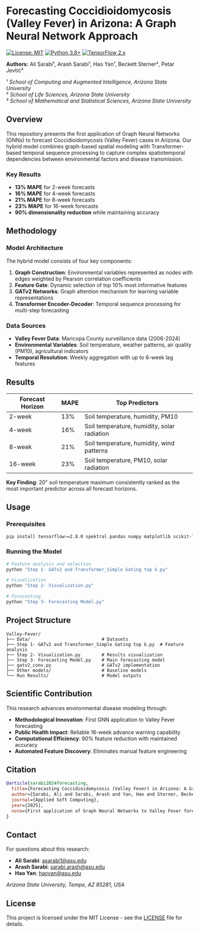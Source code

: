 # Forecasting Coccidioidomycosis (Valley Fever) in Arizona: A Graph Neural Network Approach

[![License: MIT](https://img.shields.io/badge/License-MIT-yellow.svg)](https://opensource.org/licenses/MIT)
[![Python 3.8+](https://img.shields.io/badge/python-3.8+-blue.svg)](https://www.python.org/downloads/)
[![TensorFlow 2.x](https://img.shields.io/badge/TensorFlow-2.x-orange.svg)](https://tensorflow.org/)

**Authors:** Ali Sarabi¹, Arash Sarabi¹, Hao Yan¹, Beckett Sterner², Petar Jevtić³

¹ *School of Computing and Augmented Intelligence, Arizona State University*  
² *School of Life Sciences, Arizona State University*  
³ *School of Mathematical and Statistical Sciences, Arizona State University*

## Overview

This repository presents the first application of Graph Neural Networks (GNNs) to forecast Coccidioidomycosis (Valley Fever) cases in Arizona. Our hybrid model combines graph-based spatial modeling with Transformer-based temporal sequence processing to capture complex spatiotemporal dependencies between environmental factors and disease transmission.

### Key Results
- **13% MAPE** for 2-week forecasts
- **16% MAPE** for 4-week forecasts  
- **21% MAPE** for 8-week forecasts
- **23% MAPE** for 16-week forecasts
- **90% dimensionality reduction** while maintaining accuracy

## Methodology

### Model Architecture

The hybrid model consists of four key components:

1. **Graph Construction**: Environmental variables represented as nodes with edges weighted by Pearson correlation coefficients
2. **Feature Gate**: Dynamic selection of top 10% most informative features
3. **GATv2 Networks**: Graph attention mechanism for learning variable representations
4. **Transformer Encoder-Decoder**: Temporal sequence processing for multi-step forecasting

### Data Sources

- **Valley Fever Data**: Maricopa County surveillance data (2006-2024)
- **Environmental Variables**: Soil temperature, weather patterns, air quality (PM10), agricultural indicators
- **Temporal Resolution**: Weekly aggregation with up to 6-week lag features

## Results

| Forecast Horizon | MAPE | Top Predictors |
|------------------|------|----------------|
| 2-week | 13% | Soil temperature, humidity, PM10 |
| 4-week | 16% | Soil temperature, humidity, solar radiation |
| 8-week | 21% | Soil temperature, humidity, wind patterns |
| 16-week | 23% | Soil temperature, PM10, solar radiation |

**Key Finding**: 20" soil temperature maximum consistently ranked as the most important predictor across all forecast horizons.

## Usage

### Prerequisites
```bash
pip install tensorflow>=2.8.0 spektral pandas numpy matplotlib scikit-learn openpyxl
```

### Running the Model
```bash
# Feature analysis and selection
python "Step 1- GATv2 and Transformer_Simple Gating top k.py"

# Visualization
python "Step 2- Visualization.py"

# Forecasting
python "Step 3- Forecasting Model.py"
```

## Project Structure

```
Valley-Fever/
├── Data/                           # Datasets
├── Step 1- GATv2 and Transformer_Simple Gating top k.py  # Feature analysis
├── Step 2- Visualization.py        # Results visualization
├── Step 3- Forecasting Model.py    # Main forecasting model
├── gatv2_conv.py                   # GATv2 implementation
├── Other models/                   # Baseline models
└── Run Results/                    # Model outputs
```

## Scientific Contribution

This research advances environmental disease modeling through:

- **Methodological Innovation**: First GNN application to Valley Fever forecasting
- **Public Health Impact**: Reliable 16-week advance warning capability
- **Computational Efficiency**: 90% feature reduction with maintained accuracy
- **Automated Feature Discovery**: Eliminates manual feature engineering

## Citation

```bibtex
@article{sarabi2024forecasting,
  title={Forecasting Coccidioidomycosis (Valley Fever) in Arizona: A Graph Neural Network Approach},
  author={Sarabi, Ali and Sarabi, Arash and Yan, Hao and Sterner, Beckett and Jevti{\'c}, Petar},
  journal={Applied Soft Computing},
  year={2025},
  note={First application of Graph Neural Networks to Valley Fever forecasting}
}
```

## Contact

For questions about this research:
- **Ali Sarabi**: asarabi1@asu.edu
- **Arash Sarabi**: sarabi.arash@asu.edu
- **Hao Yan**: haoyan@asu.edu

*Arizona State University, Tempe, AZ 85281, USA*

## License

This project is licensed under the MIT License - see the [LICENSE](LICENSE) file for details. 
